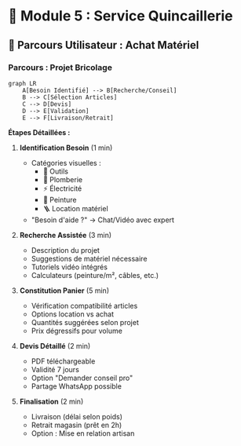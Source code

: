 # 🔧 Module 5 : Service Quincaillerie

## 🎯 Parcours Utilisateur : Achat Matériel

### Parcours : Projet Bricolage

```mermaid
graph LR
    A[Besoin Identifié] --> B[Recherche/Conseil]
    B --> C[Sélection Articles]
    C --> D[Devis]
    D --> E[Validation]
    E --> F[Livraison/Retrait]
```

**Étapes Détaillées :**

1. **Identification Besoin** (1 min)
   - Catégories visuelles :
     * 🔨 Outils
     * 🚰 Plomberie
     * ⚡ Électricité
     * 🎨 Peinture
     * 🪜 Location matériel
   - "Besoin d'aide ?" → Chat/Vidéo avec expert

2. **Recherche Assistée** (3 min)
   - Description du projet
   - Suggestions de matériel nécessaire
   - Tutoriels vidéo intégrés
   - Calculateurs (peinture/m², câbles, etc.)

3. **Constitution Panier** (5 min)
   - Vérification compatibilité articles
   - Options location vs achat
   - Quantités suggérées selon projet
   - Prix dégressifs pour volume

4. **Devis Détaillé** (2 min)
   - PDF téléchargeable
   - Validité 7 jours
   - Option "Demander conseil pro"
   - Partage WhatsApp possible

5. **Finalisation** (2 min)
   - Livraison (délai selon poids)
   - Retrait magasin (prêt en 2h)
   - Option : Mise en relation artisan
